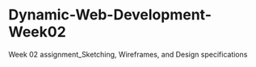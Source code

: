 # Dynamic-Web-Development-Week02
Week 02 assignment_Sketching, Wireframes, and Design specifications
